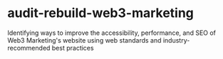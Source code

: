 # audit-rebuild-web3-marketing
Identifying ways to improve the accessibility, performance, and SEO of Web3 Marketing's website using web standards and industry-recommended best practices
